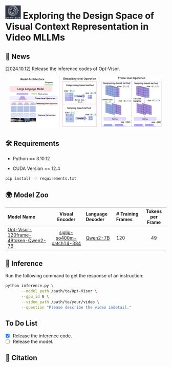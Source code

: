 <h1>
  <img src="asset/Opt-Visor.png" alt="image description" width="48" height="42">
  Exploring the Design Space of Visual Context Representation in Video MLLMs
</h1>

## 📰 News
[2024.10.12] Release the inference codes of Opt-Visor.

<p align="center">
    <img src="./asset/model.png" width="96%" height="50%">
</p>

## 🛠️ Requirements
- Python == 3.10.12

- CUDA Version == 12.4

```bash
pip install -r requirements.txt
```

## 🌍 Model Zoo

| Model Name     | Visual Encoder | Language Decoder | # Training Frames | Tokens per Frame |
|:----------------|:------------:|:----------------|:------------------|:----------------:|
| [Opt-Visor-120frame-49token-Qwen2-7B](https://huggingface.co/Richard1999/Opt-Visor-120frame-49token-Qwen2-7B)  | [siglip-so400m-patch14-384](https://huggingface.co/google/siglip-so400m-patch14-384) | [Qwen2-7B](https://huggingface.co/Qwen/Qwen2-7B)  | 120 | 49 |

## 🤖 Inference
Run the following command to get the response of an instruction:

```bash
python inference.py \
       --model_path /path/to/Opt-Visor \
       --gpu_id 0 \
       --video_path /path/to/your/video \
       --question "Please describe the video indetail."
```

## To Do List
- [x] Release the inference code.
- [ ] Release the model.

## 📑 Citation
```

```
